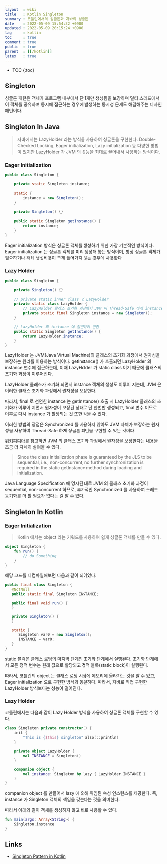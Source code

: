 ```yaml
---
layout  : wiki
title   : Kotlin Singleton
summary : 코틀린에서의 싱글톤과 자바의 싱글톤
date    : 2022-05-09 15:54:32 +0900
updated : 2022-05-09 20:15:24 +0900
tag     : kotlin
toc     : true
comment : true
public  : true
parent  : [[/kotlin]]
latex   : true
---
```

* TOC
{:toc}

## Singleton

싱글톤 패턴은 객체가 프로그램 내부에서 단 1개만 생성됨을 보장하며 멀티 스레드에서 이 객체를 공유하며 동시에 접근하는 경우에 발생하는 동시성 문제도 해결해주는 디자인 패턴이다.

## Singleton In Java

> 자바에서는 LazyHolder 라는 방식을 사용하여 싱글톤을 구현한다. Double-Checked Locking, Eager initialization, Lazy initialization 등 다양한 방법이 있지만 LazyHolder 가 JVM 의 성능을 최대로 끌어내서 사용하는 방식이다.

### Eager Initialization

```java
public class Singleton {

    private static Singleton instance;
    
    static {
        instance = new Singleton();
    }
	
    private Singleton() {}
    
    public static Singleton getInstance() {
        return instance;
    }
}
```

Eager initialization 방식은 싱글톤 객체를 생성하기 위한 가장 기본적인 방식이다. Eager initialization 는 싱글톤 객체를 미리 생성해 놓는 방식이며, 항상 싱글톤 객체가 필요하거나 객체 생성비용이 크게 들어가지 않는 경우에 사용한다. 

### Lazy Holder

```java
public class Singleton {

    private Singleton() {}
    
    // private static inner class 인 LazyHolder
    private static class LazyHolder {
        // LazyHolder 클래스 초기화 과정에서 JVM 이 Thread-Safe 하게 instance 를 생성
        private static final Singleton instance = new Singleton();
    }

    // LazyHolder 의 instance 에 접근하여 반환
    public static Singleton getInstance() {
        return LazyHolder.instance;
    }
}
```

LazyHolder 는 JVM(Java Virtual Machine)의 클래스의 초기화 과정에서 원자성을 보장하는 원리를 이용하는 방식이다. getInstance() 가 호출되면 LazyHolder 의 instance 변수에 접근하는데, 이때 LazyHolder 가 static class 이기 때문에 클래스의 초기화 과정이 이루어진다.

LazyHolder 클래스가 초기화 되면서 instance 객체의 생성도 이루어 지는데, JVM 은 이러한 클래스 초기화 과정에서 원자성을 보장한다.

따라서, final 로 선언한 instance 는 getInstance() 호출 시 LazyHolder 클래스의 초기화가 이루어 지면서 원자성이 보장된 상태로 단 한번만 생성되고, final 변수 이므로 이후로 다시 instance 가 할당되는 것 또한 막을 수 있다.

이러한 방법의 장점은 Synchronized 를 사용하지 않아도 JVM 자체가 보장하는 원자성을 사용하여 Thread-Safe 하게 싱글톤 패턴을 구현할 수 있는 것이다.

[위키피디아](https://en.wikipedia.org/wiki/Initialization-on-demand_holder_idiom)를 참고하면 JVM 의 클래스 초기화 과정에서 원자성을 보장한다는 내용을 조금 더 자세히 살펴볼 수 있다.

> Since the class initialization phase is guaranteed by the JLS to be sequential, i.e., non-concurrent, no further synchronization is required in the static getInstance method during loading and initialization.

Java Language Specification 에 명시된 대로 JVM 의 클래스 초기화 과정이 sequential, non-concurrent 하므로, 추가적인 Synchronized 를 사용하여 스레드 동기화를 더 할 필요가 없다는 걸 알 수 있다.

## Singleton In Kotlin

### Eager Initialization

> Kotlin 에서는 object 라는 키워드를 사용하여 쉽게 싱글톤 객체를 만들 수 있다.

```kotlin
object Singleton {
    fun run() {
        // do Something
    }
}
```

해당 코드를 디컴파일해보면 다음과 같이 되어있다.

```java
public final class Singleton {
   @NotNull
   public static final Singleton INSTANCE;

   public final void run() {
   }

   private Singleton() {
   }

   static {
      Singleton var0 = new Singleton();
      INSTANCE = var0;
   }
}
```

static 블럭은 클래스 로딩의 마지막 단계인 초기화 단계에서 실행된다. 초기화 단계에서 모든 정적 변수는 원래 값으로 할당되고 정적 블록(static block)이 실행된다.

따라서, 코틀린의 object 는 클래스 로딩 시점에 메모리에 올라가는 것을 알 수 있고, Eager initialization 으로 구현한 방식과 동일하다. 따라서, 자바로 직접 구현한 LazyHolder 방식보다는 성능이 떨어진다.

### Lazy Holder

코틀린에서는 다음과 같이 Lazy Holder 방식을 사용하여 싱글톤 객체를 구현할 수 있다.

```kotlin
class Singleton private constructor() {
    init {
        "This is {$this} singleton".also(::println)
    }

    private object LazyHolder {
        val INSTANCE = Singleton()
    }

    companion object {
        val instance: Singleton by lazy { LazyHolder.INSTANCE }
    }
}
```

companion object 를 만들어서 lazy 에 의해 위임된 속성 인스턴스를 제공한다. 즉, instance 가 Singleton 객체의 책임을 갖는다는 것을 의미한다.

따라서 아래와 같이 객체를 생성하지 않고 바로 사용할 수 있다.

```kotlin
fun main(args: Array<String>) {
    Singleton.instance
}
```

## Links

- [Singleton Pattern in Kotlin](https://pranaybhalerao.wordpress.com/2018/06/22/singleton-pattern-in-kotlin/)
